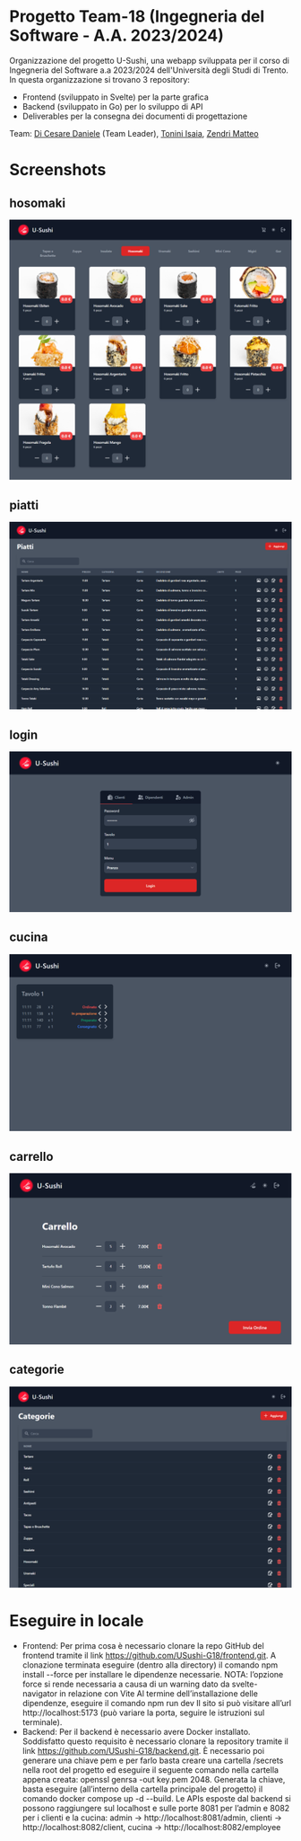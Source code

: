 # Progetto Team-18 (Ingegneria del Software - A.A. 2023/2024)
Organizzazione del progetto U-Sushi, una webapp sviluppata per il corso di Ingegneria del Software a.a 2023/2024 dell'Università degli Studi di Trento.
In questa organizzazione si trovano 3 repository:
 - Frontend (sviluppato in Svelte) per la parte grafica
 - Backend (sviluppato in Go) per lo sviluppo di API
 - Deliverables per la consegna dei documenti di progettazione

Team: [Di Cesare Daniele](https://github.com/DiCesareDaniele) (Team Leader), [Tonini Isaia](https://github.com/Isax03), [Zendri Matteo](https://github.com/ZendriXXX)

# Screenshots

## hosomaki
![screenshot](images/hosomaki.png)

## piatti
![screenshot](images/plates.png)

## login
![screenshot](images/login.png)

## cucina
![screenshot](images/kitchen.png)

## carrello 
![screenshot](images/cart.png)

## categorie 
![screenshot](images/categories.png)

# Eseguire in locale 
- Frontend:
Per prima cosa è necessario clonare la repo GitHub del frontend tramite il link
https://github.com/USushi-G18/frontend.git.
A clonazione terminata eseguire (dentro alla directory) il comando npm install
--force per installare le dipendenze necessarie.
NOTA: l’opzione force si rende necessaria a causa di un warning dato da
svelte-navigator in relazione con Vite
Al termine dell’installazione delle dipendenze, eseguire il comando npm run dev
Il sito si può visitare all’url http://localhost:5173 (può variare la porta, seguire le
istruzioni sul terminale).
- Backend:
Per il backend è necessario avere Docker installato. Soddisfatto questo requisito è
necessario clonare la repository tramite il link
https://github.com/USushi-G18/backend.git. È necessario poi generare una chiave
pem e per farlo basta creare una cartella /secrets nella root del progetto ed
eseguire il seguente comando nella cartella appena creata:
openssl genrsa -out key.pem 2048.
Generata la chiave, basta eseguire (all’interno della cartella principale del progetto) il
comando docker compose up -d --build.
Le APIs esposte dal backend si possono raggiungere sul localhost e sulle porte 8081
per l’admin e 8082 per i clienti e la cucina: 
admin -> http://localhost:8081/admin, clienti -> http://localhost:8082/client, cucina -> http://localhost:8082/employee
